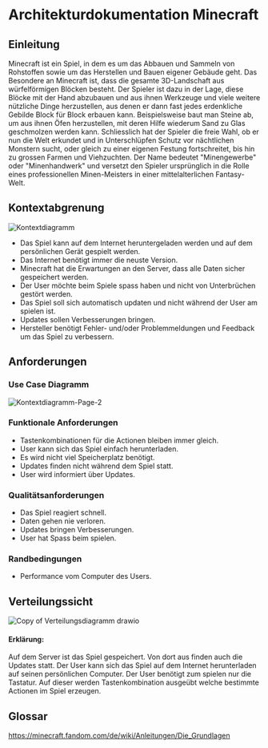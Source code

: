 # Architekturdokumentation Minecraft
## Einleitung
Minecraft ist ein Spiel, in dem es um das Abbauen und Sammeln von Rohstoffen sowie um das Herstellen und Bauen eigener Gebäude geht. Das Besondere an Minecraft ist, dass die gesamte 3D-Landschaft aus würfelförmigen Blöcken besteht. Der Spieler ist dazu in der Lage, diese Blöcke mit der Hand abzubauen und aus ihnen Werkzeuge und viele weitere nützliche Dinge herzustellen, aus denen er dann fast jedes erdenkliche Gebilde Block für Block erbauen kann. Beispielsweise baut man Steine ab, um aus ihnen Öfen herzustellen, mit deren Hilfe wiederum Sand zu Glas geschmolzen werden kann. Schliesslich hat der Spieler die freie Wahl, ob er nun die Welt erkundet und in Unterschlüpfen Schutz vor nächtlichen Monstern sucht, oder gleich zu einer eigenen Festung fortschreitet, bis hin zu grossen Farmen und Viehzuchten. Der Name bedeutet "Minengewerbe" oder "Minenhandwerk" und versetzt den Spieler ursprünglich in die Rolle eines professionellen Minen-Meisters in einer mittelalterlichen Fantasy-Welt.
## Kontextabgrenung
![Kontextdiagramm](https://user-images.githubusercontent.com/97627842/157303934-ec2ee14d-7baf-49da-b78f-0ce7f7d03e71.jpg)
- Das Spiel kann auf dem Internet heruntergeladen werden und auf dem persönlichen Gerät gespielt werden.
- Das Internet benötigt immer die neuste Version.
- Minecraft hat die Erwartungen an den Server, dass alle Daten sicher gespeichert werden.
- Der User möchte beim Spiele spass haben und nicht von Unterbrüchen gestört werden.
- Das Spiel soll sich automatisch updaten und nicht während der User am spielen ist.
- Updates sollen Verbesserungen bringen.
- Hersteller benötigt Fehler- und/oder Problemmeldungen und Feedback um das Spiel zu verbessern.
## Anforderungen
### Use Case Diagramm
![Kontextdiagramm-Page-2](https://user-images.githubusercontent.com/97627842/157310728-c1f05385-a9a6-404b-9cde-ee878d027424.jpg)
### Funktionale Anforderungen
- Tastenkombinationen für die Actionen bleiben immer gleich.
- User kann sich das Spiel einfach herunterladen.
- Es wird nicht viel Speicherplatz benötigt.
- Updates finden nicht während dem Spiel statt.
- User wird informiert über Updates.
### Qualitätsanforderungen
- Das Spiel reagiert schnell.
- Daten gehen nie verloren.
- Updates bringen Verbesserungen.
- User hat Spass beim spielen.
### Randbedingungen
- Performance vom Computer des Users.
## Verteilungssicht
![Copy of Verteilungsdiagramm drawio](https://user-images.githubusercontent.com/97627842/156453923-ad7ce6ac-abe2-4673-9dd3-fbf04ac2c130.png)
#### Erklärung:
Auf dem Server ist das Spiel gespeichert. Von dort aus finden auch die Updates statt. Der User kann sich das Spiel auf dem Internet herunterladen auf seinen persönlichen Computer. Der User benötigt zum spielen nur die Tastatur. Auf dieser werden Tastenkombination ausgeübt welche bestimmte Actionen im Spiel erzeugen.
## Glossar
https://minecraft.fandom.com/de/wiki/Anleitungen/Die_Grundlagen

